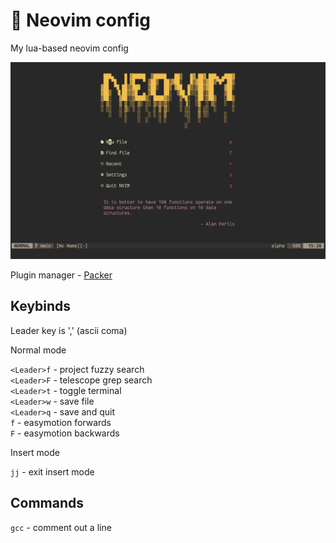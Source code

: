 # 📝 Neovim config

My lua-based neovim config

![screenshot](./screenshots/1.png)

Plugin manager - [Packer](https://github.com/wbthomason/packer.nvim)

## Keybinds

Leader key is ',' (ascii coma)

Normal mode

`<Leader>f` - project fuzzy search<br>
`<Leader>F` - telescope grep search<br>
`<Leader>t` - toggle terminal<br>
`<Leader>w` - save file<br>
`<Leader>q` - save and quit<br>
`f` - easymotion forwards<br>
`F` - easymotion backwards<br>

Insert mode

`jj` - exit insert mode

## Commands

`gcc` - comment out a line

